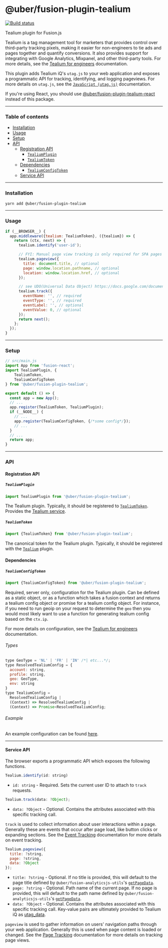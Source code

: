 # @uber/fusion-plugin-tealium

[![Build status](https://badge.buildkite.com/e962e49f800a98e953516b0d036bc66501ccb5e90dcd7eff2f.svg?branch=master)](https://buildkite.com/uber/fusionjs)

Tealium plugin for Fusion.js

Tealium is a tag management tool for marketers that provides control over third-party tracking pixels, making it easier for non-engineers to tie ads and pages together and quantify conversions.  It also provides support for integrating with Google Analytics, Mixpanel, and other third-party tools.  For more details, see the [Tealium for engineers](https://code.uberinternal.com/w/tealium/) documentation.

This plugin adds Tealium iQ's `utag.js` to your web application and exposes a programmatic API for tracking, identifying, and logging pageviews.  For more details on `utag.js`, see the [`JavaScript (utag.js)`](https://community.tealiumiq.com/t5/JavaScript-utag-js/tkb-p/utag) documentation.

If you're using React, you should use [@uber/fusion-plugin-tealium-react](https://code.uberinternal.com/diffusion/WEFUSEC/) instead of this package.

---

### Table of contents

- [Installation](#installation)
- [Usage](#usage)
- [Setup](#setup)
- [API](#api)
  - [Registration API](#registration-api)
    - [`TealiumPlugin`](#tealiumplugin)
    - [`TealiumToken`](#tealiumtoken)
  - [Dependencies](#dependencies)
    - [`TealiumConfigToken`](#tealiumconfigtoken)
  - [Service API](#service-api)

---

### Installation

```sh
yarn add @uber/fusion-plugin-tealium
```

---

### Usage

```js
if (__BROWSER__) {
  app.middleware({tealium: TealiumToken}, ({tealium}) => {
    return (ctx, next) => {
      tealium.identify('user-id');

      // FYI: Manual page view tracking is only required for SPA pages
      tealium.pageview({
        title: document.title, // optional
        page: window.location.pathname, // optional
        location: window.location.href, // optional
      });

      // see UDO(Universal Data Object) https://docs.google.com/document/d/19uu4PFoofhryLQNQhJkG9-ClwqgPUl8m_MCTCiIgLi8
      tealium.track({
        eventName: '', // required
        eventType: '', // required
        eventLabel: '', // optional
        eventValue: 0, // optional
      });
      return next();
    };
  });
}
```

---

### Setup

```js
// src/main.js
import App from 'fusion-react';
import TealiumPlugin, {
    TealiumToken,
    TealiumConfigToken
} from '@uber/fusion-plugin-tealium';

export default () => {
  const app = new App();
  // ...
  app.register(TealiumToken, TealiumPlugin);
  if (__NODE__) {
    // ...
    app.register(TealiumConfigToken, {/*some config*/});
    // ...
  }
  // ...
  return app;
}
```

---

### API

#### Registration API

##### `TealiumPlugin`

```js
import TealiumPlugin from '@uber/fusion-plugin-tealium';
```

The Tealium plugin. Typically, it should be registered to [`TealiumToken`](#TealiumToken). Provides the [Tealium service](#service-api).

##### `TealiumToken`

```js
import {TealiumToken} from '@uber/fusion-plugin-tealium';
```

The canonical token for the Tealium plugin. Typically, it should be registered with the [`Tealium`](#TealiumPlugin) plugin.

#### Dependencies

##### `TealiumConfigToken`

```js
import {TealiumConfigToken} from '@uber/fusion-plugin-tealium';
```

Required, server only, configuration for the Tealium plugin. Can be defined as
a static object, or as a function which takes a fusion context and returns a
tealium config object or promise for a tealium config object. For instance, if
you need to run geoip on your request to determine the `geo` then you would
most likely want to use a function for generating tealium config based on the
`ctx.ip`.

For more details on configuration, see the [Tealium for engineers](https://code.uberinternal.com/w/tealium/) documentation.

###### Types

```js
type GeoType = 'NL' | 'FR' | 'IN' /*| etc...*/;
type ResolvedTealiumConfig = {
  account: string,
  profile: string,
  geo: GeoType,
  env: string
}
type TealiumConfig =
  ResolvedTealiumConfig |
  (Context) => ResolvedTealiumConfig |
  (Context) => Promise<ResolvedTealiumConfig;
```

###### Example

An example configuration can be found [here](https://code.uberinternal.com/D645395).

---

#### Service API

The browser exports a programmatic API which exposes the following functions.

```js
Tealium.identify(id: string)
```

* `id: string` - Required.  Sets the current user ID to attach to `track` requests.

```js
Tealium.track(data: ?Object);
```

* `data: ?Object` - Optional.  Contains the attributes associated with this specific tracking call.

`track` is used to collect information about user interactions within a page.  Generally these are events that occur after page load, like button clicks or expanding sections.  See the [Event Tracking](https://community.tealiumiq.com/t5/JavaScript-utag-js/Event-Tracking/ta-p/15588) documentation for more details on event tracking.

```js
Tealium.pageview({
  title: ?string,
  page: ?string,
  data: ?Object
});
```

* `title: ?string` - Optional.  If no title is provided, this will default to the page title defined by `@uber/fusion-analyticsjs-utils`'s [`getPageData`](https://code.uberinternal.com/diffusion/WEFUSPF/browse/master/src/utilities/page-data.js$15).
* `page: ?string` - Optional.  Path name of the current page.  If no page is provided, this will default to the path name defined by `@uber/fusion-analyticsjs-utils`'s [`getPageData`](https://code.uberinternal.com/diffusion/WEFUSPF/browse/master/src/utilities/page-data.js$13).
* `data: ?Object` - Optional.  Contains the attributes associated with this specific tracking call.  Key-value pairs are ultimately provided to Tealium iQ as [utag_data](https://community.tealiumiq.com/t5/JavaScript-utag-js/How-utag-data-works/ta-p/15369).

`pageview` is used to gather information on users' navigation paths through your web application.  Generally this is used when page content is loaded or changed.  See the [Page Tracking](https://community.tealiumiq.com/t5/JavaScript-utag-js/Page-Tracking/ta-p/15563) documentation for more details on tracking page views.

